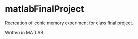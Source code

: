 # matlabFinalProject

Recreation of iconic memory experiment for class final project.

Written in MATLAB
